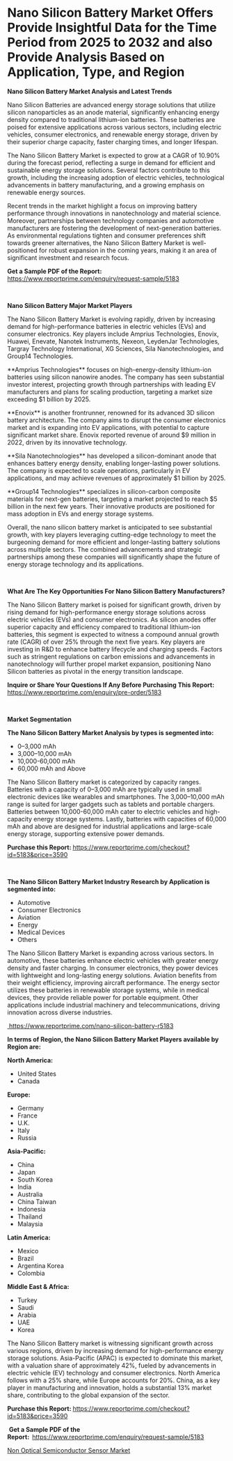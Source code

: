 <p><h1>Nano Silicon Battery Market Offers Provide Insightful Data for the Time Period from 2025 to 2032 and also Provide Analysis Based on Application, Type, and Region</h1></p><p><strong>Nano Silicon Battery Market Analysis and Latest Trends</strong></p>
<p><p>Nano Silicon Batteries are advanced energy storage solutions that utilize silicon nanoparticles as an anode material, significantly enhancing energy density compared to traditional lithium-ion batteries. These batteries are poised for extensive applications across various sectors, including electric vehicles, consumer electronics, and renewable energy storage, driven by their superior charge capacity, faster charging times, and longer lifespan.</p><p>The Nano Silicon Battery Market is expected to grow at a CAGR of 10.90% during the forecast period, reflecting a surge in demand for efficient and sustainable energy storage solutions. Several factors contribute to this growth, including the increasing adoption of electric vehicles, technological advancements in battery manufacturing, and a growing emphasis on renewable energy sources.</p><p>Recent trends in the market highlight a focus on improving battery performance through innovations in nanotechnology and material science. Moreover, partnerships between technology companies and automotive manufacturers are fostering the development of next-generation batteries. As environmental regulations tighten and consumer preferences shift towards greener alternatives, the Nano Silicon Battery Market is well-positioned for robust expansion in the coming years, making it an area of significant investment and research focus.</p></p>
<p><strong>Get a Sample PDF of the Report:&nbsp;</strong> <a href="https://www.reportprime.com/enquiry/request-sample/5183?utm_campaign=3223&utm_medium=2&utm_source=Github&utm_content=ia&utm_term=19032025&utm_id=nano-silicon-battery">https://www.reportprime.com/enquiry/request-sample/5183</a></p>
<p>&nbsp;</p>
<p><strong>Nano Silicon Battery Major Market Players</strong></p>
<p><p>The Nano Silicon Battery Market is evolving rapidly, driven by increasing demand for high-performance batteries in electric vehicles (EVs) and consumer electronics. Key players include Amprius Technologies, Enovix, Huawei, Enevate, Nanotek Instruments, Nexeon, LeydenJar Technologies, Targray Technology International, XG Sciences, Sila Nanotechnologies, and Group14 Technologies.</p><p>**Amprius Technologies** focuses on high-energy-density lithium-ion batteries using silicon nanowire anodes. The company has seen substantial investor interest, projecting growth through partnerships with leading EV manufacturers and plans for scaling production, targeting a market size exceeding $1 billion by 2025.</p><p>**Enovix** is another frontrunner, renowned for its advanced 3D silicon battery architecture. The company aims to disrupt the consumer electronics market and is expanding into EV applications, with potential to capture significant market share. Enovix reported revenue of around $9 million in 2022, driven by its innovative technology.</p><p>**Sila Nanotechnologies** has developed a silicon-dominant anode that enhances battery energy density, enabling longer-lasting power solutions. The company is expected to scale operations, particularly in EV applications, and may achieve revenues of approximately $1 billion by 2025.</p><p>**Group14 Technologies** specializes in silicon-carbon composite materials for next-gen batteries, targeting a market projected to reach $5 billion in the next few years. Their innovative products are positioned for mass adoption in EVs and energy storage systems.</p><p>Overall, the nano silicon battery market is anticipated to see substantial growth, with key players leveraging cutting-edge technology to meet the burgeoning demand for more efficient and longer-lasting battery solutions across multiple sectors. The combined advancements and strategic partnerships among these companies will significantly shape the future of energy storage technology and its applications.</p></p>
<p>&nbsp;</p>
<p><strong>What Are The Key Opportunities For Nano Silicon Battery Manufacturers?</strong></p>
<p><p>The Nano Silicon Battery market is poised for significant growth, driven by rising demand for high-performance energy storage solutions across electric vehicles (EVs) and consumer electronics. As silicon anodes offer superior capacity and efficiency compared to traditional lithium-ion batteries, this segment is expected to witness a compound annual growth rate (CAGR) of over 25% through the next five years. Key players are investing in R&D to enhance battery lifecycle and charging speeds. Factors such as stringent regulations on carbon emissions and advancements in nanotechnology will further propel market expansion, positioning Nano Silicon batteries as pivotal in the energy transition landscape.</p></p>
<p><strong>Inquire or Share Your Questions If Any Before Purchasing This Report:</strong> <a href="https://www.reportprime.com/enquiry/pre-order/5183?utm_campaign=3223&utm_medium=2&utm_source=Github&utm_content=ia&utm_term=19032025&utm_id=nano-silicon-battery">https://www.reportprime.com/enquiry/pre-order/5183</a></p>
<p>&nbsp;</p>
<p><strong>Market Segmentation</strong></p>
<p><strong>The Nano Silicon Battery Market Analysis by types is segmented into:</strong></p>
<p><ul><li>0–3,000 mAh</li><li>3,000–10,000 mAh</li><li>10,000-60,000 mAh</li><li>60,000 mAh and Above</li></ul></p>
<p><p>The Nano Silicon Battery market is categorized by capacity ranges. Batteries with a capacity of 0–3,000 mAh are typically used in small electronic devices like wearables and smartphones. The 3,000–10,000 mAh range is suited for larger gadgets such as tablets and portable chargers. Batteries between 10,000-60,000 mAh cater to electric vehicles and high-capacity energy storage systems. Lastly, batteries with capacities of 60,000 mAh and above are designed for industrial applications and large-scale energy storage, supporting extensive power demands.</p></p>
<p><strong>Purchase this Report:&nbsp;</strong><a href="https://www.reportprime.com/checkout?id=5183&price=3590&utm_campaign=3223&utm_medium=2&utm_source=Github&utm_content=ia&utm_term=19032025&utm_id=nano-silicon-battery">https://www.reportprime.com/checkout?id=5183&price=3590</a></p>
<p>&nbsp;</p>
<p><strong>The Nano Silicon Battery Market Industry Research by Application is segmented into:</strong></p>
<p><ul><li>Automotive</li><li>Consumer Electronics</li><li>Aviation</li><li>Energy</li><li>Medical Devices</li><li>Others</li></ul></p>
<p><p>The Nano Silicon Battery Market is expanding across various sectors. In automotive, these batteries enhance electric vehicles with greater energy density and faster charging. In consumer electronics, they power devices with lightweight and long-lasting energy solutions. Aviation benefits from their weight efficiency, improving aircraft performance. The energy sector utilizes these batteries in renewable storage systems, while in medical devices, they provide reliable power for portable equipment. Other applications include industrial machinery and telecommunications, driving innovation across diverse industries.</p></p>
<p><a href="https://www.reportprime.com/nano-silicon-battery-r5183?utm_campaign=3223&utm_medium=2&utm_source=Github&utm_content=ia&utm_term=19032025&utm_id=nano-silicon-battery">&nbsp;https://www.reportprime.com/nano-silicon-battery-r5183</a></p>
<p><strong>In terms of Region, the Nano Silicon Battery Market Players available by Region are:</strong></p>
<p>
    <p> <strong> North America: </strong>
        <ul>
            <li>United States</li>
            <li>Canada</li>
        </ul>
        </p> 
    <p> <strong> Europe: </strong>
        <ul>
            <li>Germany</li>
            <li>France</li>
            <li>U.K.</li>
            <li>Italy</li>
            <li>Russia</li>
        </ul>
        </p> 
    <p> <strong> Asia-Pacific: </strong>
        <ul>
            <li>China</li>
            <li>Japan</li>
            <li>South Korea</li>
            <li>India</li>
            <li>Australia</li>
            <li>China Taiwan</li>
            <li>Indonesia</li>
            <li>Thailand</li>
            <li>Malaysia</li>
        </ul>
        </p> 
    <p> <strong> Latin America: </strong>
        <ul>
            <li>Mexico</li>
            <li>Brazil</li>
            <li>Argentina Korea</li>
            <li>Colombia</li>
        </ul>
        </p> 
    <p> <strong> Middle East & Africa: </strong>
        <ul>
            <li>Turkey</li>
            <li>Saudi</li>
            <li>Arabia</li>
            <li>UAE</li>
            <li>Korea</li>
        </ul>
    </p>
    </p>
<p><p>The Nano Silicon Battery market is witnessing significant growth across various regions, driven by increasing demand for high-performance energy storage solutions. Asia-Pacific (APAC) is expected to dominate this market, with a valuation share of approximately 42%, fueled by advancements in electric vehicle (EV) technology and consumer electronics. North America follows with a 25% share, while Europe accounts for 20%. China, as a key player in manufacturing and innovation, holds a substantial 13% market share, contributing to the global expansion of the sector.</p></p>
<p><strong>Purchase this Report: </strong><a href="https://www.reportprime.com/checkout?id=5183&price=3590&utm_campaign=3223&utm_medium=2&utm_source=Github&utm_content=ia&utm_term=19032025&utm_id=nano-silicon-battery">https://www.reportprime.com/checkout?id=5183&price=3590</a></p>
<p>&nbsp;<strong>Get a Sample PDF of the Report:&nbsp;&nbsp;</strong><a href="https://www.reportprime.com/enquiry/request-sample/5183?utm_campaign=3223&utm_medium=2&utm_source=Github&utm_content=ia&utm_term=19032025&utm_id=nano-silicon-battery">https://www.reportprime.com/enquiry/request-sample/5183</a></p>
<p><strong></strong></p>
<p><p><a href="https://github.com/lefiobakali/Market-Research-Report-List-1/blob/main/non-optical-semiconductor-sensor-market.md?utm_campaign=3223&utm_medium=2&utm_source=Github&utm_content=ia&utm_term=19032025&utm_id=nano-silicon-battery">Non Optical Semiconductor Sensor Market</a></p></p>